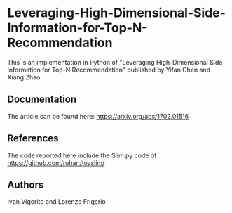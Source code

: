 # Leveraging-High-Dimensional-Side-Information-for-Top-N-Recommendation
This is an implementation in Python of "Leveraging High-Dimensional Side Information for Top-N Recommendation" published by Yifan Chen and Xiang Zhao. 

## Documentation

The article can be found here: https://arxiv.org/abs/1702.01516

## References
The code reported here include the Slim.py code of https://github.com/ruhan/toyslim/

## Authors
Ivan Vigorito and Lorenzo Frigerio

